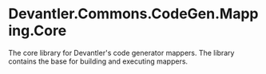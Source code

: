 # Devantler.Commons.CodeGen.Mapping.Core

The core library for Devantler's code generator mappers. The library contains the base for building and executing mappers.
